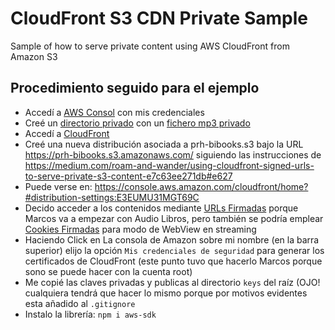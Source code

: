 # CloudFront S3 CDN Private Sample

Sample of how to serve private content using AWS CloudFront from Amazon S3

## Procedimiento seguido para el ejemplo

- Accedí a [AWS Consol](https://038690715956.signin.aws.amazon.com/console) con mis credenciales
- Creé un [directorio privado](https://s3.console.aws.amazon.com/s3/buckets/prh-bibooks/test/?region=eu-west-3&tab=overview) con un  [fichero mp3 privado](https://s3.console.aws.amazon.com/s3/object/prh-bibooks/test/cedric_about_tq_brief.mp3?region=eu-west-3&tab=overview)
- Accedí a [CloudFront](https://console.aws.amazon.com/cloudfront/home?region=eu-west-3#)
- Creé una nueva distribución asociada a prh-bibooks.s3 bajo la URL https://prh-bibooks.s3.amazonaws.com/ siguiendo las instrucciones de https://medium.com/roam-and-wander/using-cloudfront-signed-urls-to-serve-private-s3-content-e7c63ee271db#e627
- Puede verse en: https://console.aws.amazon.com/cloudfront/home?#distribution-settings:E3EUMU31MGT69C
- Decido acceder a los contenidos mediante [URLs Firmadas](https://docs.aws.amazon.com/es_es/AmazonCloudFront/latest/DeveloperGuide/private-content-signed-urls.html) porque Marcos va a empezar con Audio Libros, pero también se podría emplear [Cookies Firmadas](https://docs.aws.amazon.com/es_es/AmazonCloudFront/latest/DeveloperGuide/private-content-signed-cookies.html) para modo de WebView en streaming
- Haciendo Click en La consola de Amazon sobre mi nombre (en la barra superior) elijo la opción `Mis credenciales de seguridad` para generar los certificados de CloudFront (este punto tuvo que hacerlo Marcos porque sono se puede hacer con la cuenta root)
- Me copié las claves privadas y publicas al directorio `keys` del raíz (OJO! cualquiera tendrá que hacer lo mismo porque por motivos evidentes esta añadido al `.gitignore`
- Instalo la librería: `npm i aws-sdk`
